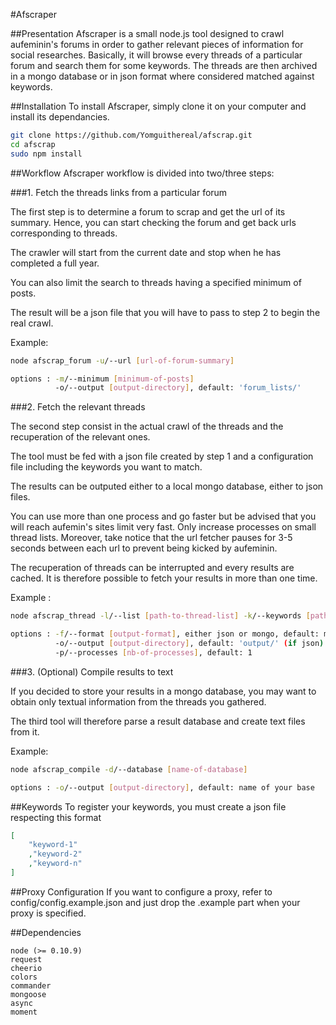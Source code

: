 #Afscraper

##Presentation
Afscraper is a small node.js tool designed to crawl aufeminin's forums in order
to gather relevant pieces of information for social researches. Basically, it will
browse every threads of a particular forum and search them for some keywords.
The threads are then archived in a mongo database or in json format where considered
matched against keywords.

##Installation
To install Afscraper, simply clone it on your computer and install its dependancies.

```sh
git clone https://github.com/Yomguithereal/afscrap.git
cd afscrap
sudo npm install
```

##Workflow
Afscraper workflow is divided into two/three steps:

###1. Fetch the threads links from a particular forum
	
The first step is to determine a forum to scrap and get the url of its summary. Hence, you can
start checking the forum and get back urls corresponding to threads. 

The crawler will
start from the current date and stop when he has completed a full year. 

You can also limit the 
search to threads having a specified minimum of posts. 

The result will be a json file that you
will have to pass to step 2 to begin the real crawl.


Example:
```sh
node afscrap_forum -u/--url [url-of-forum-summary]

options : -m/--minimum [minimum-of-posts]
          -o/--output [output-directory], default: 'forum_lists/'
```



###2. Fetch the relevant threads

The second step consist in the actual crawl of the threads and the recuperation of the relevant
ones. 

The tool must be fed with a json file created by step 1 and a configuration file including
the keywords you want to match. 

The results can be outputed either to a local mongo database, either
to json files. 

You can use more than one process and go faster but be advised that you will reach
aufemin's sites limit very fast. Only increase processes on small thread lists. Moreover, take notice
that the url fetcher pauses for 3-5 seconds between each url to prevent being kicked by aufeminin.

The recuperation of threads can be interrupted and every results are cached. It is therefore possible to 
fetch your results in more than one time.


Example :
```sh
node afscrap_thread -l/--list [path-to-thread-list] -k/--keywords [path-to-keywords]

options : -f/--format [output-format], either json or mongo, default: mongo
          -o/--output [output-directory], default: 'output/' (if json)
          -p/--processes [nb-of-processes], default: 1
```



###3. (Optional) Compile results to text
	
If you decided to store your results in a mongo database, you may want to obtain only textual information
from the threads you gathered.

The third tool will therefore parse a result database and create text files from it.


Example:
```sh
node afscrap_compile -d/--database [name-of-database]

options : -o/--output [output-directory], default: name of your base
```

##Keywords
To register your keywords, you must create a json file respecting this format

```json
[
	"keyword-1"
	,"keyword-2"
	,"keyword-n"
]
```

##Proxy Configuration
If you want to configure a proxy, refer to config/config.example.json and just drop the .example part
when your proxy is specified.

##Dependencies
	
	node (>= 0.10.9)
	request
	cheerio
	colors
	commander
	mongoose
	async
	moment
